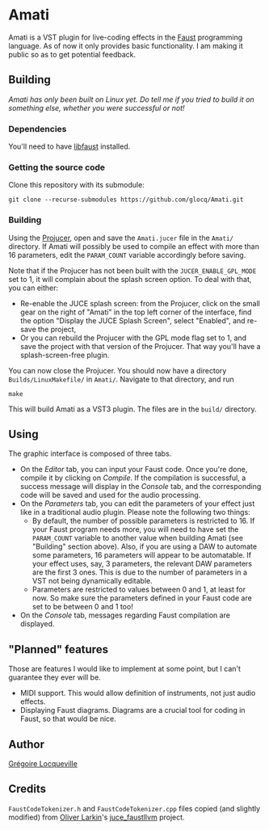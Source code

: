 Amati
======

Amati is a VST plugin for live-coding effects in the [Faust](https://faust.grame.fr/) programming language.
As of now it only provides basic functionality. I am making it public so as to get potential feedback.

Building
---------

_Amati has only been built on Linux yet. Do tell me if you tried to build it on something else, whether you were successful or not!_

### Dependencies

You'll need to have [libfaust](https://faust.grame.fr/downloads/) installed.

### Getting the source code

Clone this repository with its submodule:
```
git clone --recurse-submodules https://github.com/glocq/Amati.git
```

### Building

Using the [Projucer](https://juce.com/discover/projucer), open and save the `Amati.jucer` file in the `Amati/` directory. If Amati will possibly be used to compile an effect with more than 16 parameters, edit the `PARAM_COUNT` variable accordingly before saving.

Note that if the Projucer has not been built with the `JUCER_ENABLE_GPL_MODE` set to 1, it will complain about the splash screen option. To deal with that, you can either:

* Re-enable the JUCE splash screen: from the Projucer, click on the small gear on the right of "Amati" in the top left corner of the interface, find the option "Display the JUCE Splash Screen", select "Enabled", and re-save the project,
* Or you can rebuild the Projucer with the GPL mode flag set to 1, and save the project with that version of the Projucer. That way you'll have a splash-screen-free plugin.

You can now close the Projucer. You should now have a directory `Builds/LinuxMakefile/` in `Amati/`. Navigate to that directory, and run
```
make
```

This will build Amati as a VST3 plugin. The files are in the `build/` directory.

Using
------

The graphic interface is composed of three tabs.

* On the _Editor_ tab, you can input your Faust code. Once you're done, compile it by clicking on _Compile_. If the compilation is successful, a success message will display in the _Console_ tab, and the corresponding code will be saved and used for the audio processing.
* On the _Parameters_ tab, you can edit the parameters of your effect just like in a traditional audio plugin. Please note the following two things:
    - By default, the number of possible parameters is restricted to 16. If your Faust program needs more, you will need to have set the `PARAM_COUNT` variable to another value when building Amati (see "Building" section above). Also, if you are using a DAW to automate some parameters, 16 parameters will appear to be automatable. If your effect uses, say, 3 parameters, the relevant DAW parameters are the first 3 ones. This is due to the number of parameters in a VST not being dynamically editable.
    - Parameters are restricted to values between 0 and 1, at least for now. So make sure the parameters defined in your Faust code are set to be between 0 and 1 too!
* On the _Console_ tab, messages regarding Faust compilation are displayed.

"Planned" features
-------------------

Those are features I would like to implement at some point, but I can't guarantee they ever will be.

* MIDI support. This would allow definition of instruments, not just audio effects.
* Displaying Faust diagrams. Diagrams are a crucial tool for coding in Faust, so that would be nice.

Author
-------

[Grégoire Locqueville](https://github.com/glocq/)


Credits
--------

`FaustCodeTokenizer.h` and `FaustCodeTokenizer.cpp` files copied (and slightly modified) from [Oliver Larkin](https://github.com/olilarkin)'s [juce_faustllvm](https://github.com/olilarkin/juce_faustllvm) project.

